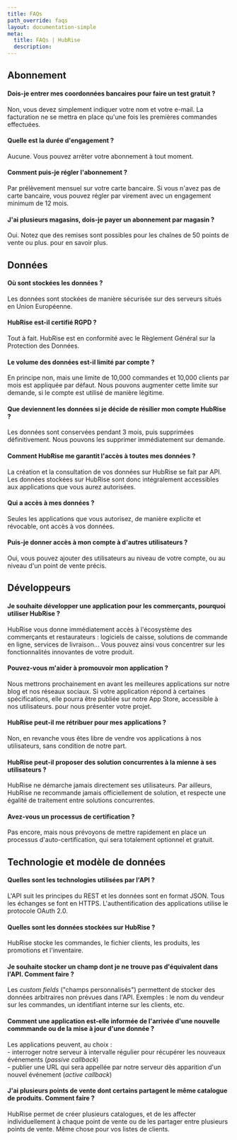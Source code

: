 ```yaml
---
title: FAQs
path_override: faqs
layout: documentation-simple
meta:
  title: FAQs | HubRise
  description:
---
```


## Abonnement

#### Dois-je entrer mes coordonnées bancaires pour faire un test gratuit ?

Non, vous devez simplement indiquer votre nom et votre e-mail. La facturation ne se mettra en place qu'une fois les premières commandes effectuées.

#### Quelle est la durée d'engagement ?

Aucune. Vous pouvez arrêter votre abonnement à tout moment.

#### Comment puis-je régler l'abonnement ?

Par prélèvement mensuel sur votre carte bancaire. Si vous n'avez pas de carte bancaire, vous pouvez régler par virement avec un engagement minimum de 12 mois.

#### J'ai plusieurs magasins, dois-je payer un abonnement par magasin ?

Oui. Notez que des remises sont possibles pour les chaînes de 50 points de vente ou plus. <ContactFormToggle text="Contactez-nous" /> pour en savoir plus.

## Données

#### Où sont stockées les données ?

Les données sont stockées de manière sécurisée sur des serveurs situés en Union Européenne.

#### HubRise est-il certifié RGPD ?

Tout à fait. HubRise est en conformité avec le Règlement Général sur la Protection des Données.

#### Le volume des données est-il limité par compte ?

En principe non, mais une limite de 10,000 commandes et 10,000 clients par mois est appliquée par défaut. Nous pouvons augmenter cette limite sur demande, si le compte est utilisé de manière légitime.

#### Que deviennent les données si je décide de résilier mon compte HubRise ?

Les données sont conservées pendant 3 mois, puis supprimées définitivement. Nous pouvons les supprimer immédiatement sur demande.

#### Comment HubRise me garantit l'accès à toutes mes données ?

La création et la consultation de vos données sur HubRise se fait par API. Les données stockées sur HubRise sont donc intégralement accessibles aux applications que vous aurez autorisées.

#### Qui a accès à mes données ?

Seules les applications que vous autorisez, de manière explicite et révocable, ont accès à vos données.

#### Puis-je donner accès à mon compte à d'autres utilisateurs ?

Oui, vous pouvez ajouter des utilisateurs au niveau de votre compte, ou au niveau d'un point de vente précis.

## Développeurs

#### Je souhaite développer une application pour les commerçants, pourquoi utiliser HubRise ?

HubRise vous donne immédiatement accès à l'écosystème des commerçants et restaurateurs : logiciels de caisse, solutions de commande en ligne, services de livraison... Vous pouvez ainsi vous concentrer sur les fonctionnalités innovantes de votre produit.

#### Pouvez-vous m'aider à promouvoir mon application ?

Nous mettrons prochainement en avant les meilleures applications sur notre blog et nos réseaux sociaux.
Si votre application répond à certaines spécifications, elle pourra être publiée sur notre App Store, accessible à nos utilisateurs. <ContactFormToggle text="Contactez-nous" /> pour nous présenter votre projet.

#### HubRise peut-il me rétribuer pour mes applications ?

Non, en revanche vous êtes libre de vendre vos applications à nos utilisateurs, sans condition de notre part.

#### HubRise peut-il proposer des solution concurrentes à la mienne à ses utilisateurs ?

HubRise ne démarche jamais directement ses utilisateurs.
Par ailleurs, HubRise ne recommande jamais officiellement de solution, et respecte une égalité de traitement entre solutions concurrentes.

#### Avez-vous un processus de certification ?

Pas encore, mais nous prévoyons de mettre rapidement en place un processus d'auto-certification, qui sera totalement optionnel et gratuit.

## Technologie et modèle de données

#### Quelles sont les technologies utilisées par l'API ?

L'API suit les principes du REST et les données sont en format JSON. Tous les échanges se font en HTTPS. L'authentification des applications utilise le protocole OAuth 2.0.

#### Quelles sont les données stockées sur HubRise ?

HubRise stocke les commandes, le fichier clients, les produits, les promotions et l'inventaire.

#### Je souhaite stocker un champ dont je ne trouve pas d'équivalent dans l'API. Comment faire ?

Les _custom fields_ ("champs personnalisés") permettent de stocker des données arbitraires non prévues dans l'API. Exemples : le nom du vendeur sur les commandes, un identifiant interne sur les clients, etc.

#### Comment une application est-elle informée de l'arrivée d'une nouvelle commmande ou de la mise à jour d'une donnée ?

Les applications peuvent, au choix :<br />
\- interroger notre serveur à intervalle régulier pour récupérer les nouveaux événements (_passive callback_)<br />
\- publier une URL qui sera appellée par notre serveur dès apparition d'un nouvel événement (_active callback_)

#### J'ai plusieurs points de vente dont certains partagent le même catalogue de produits. Comment faire ?

HubRise permet de créer plusieurs catalogues, et de les affecter individuellement à chaque point de vente ou de les partager entre plusieurs points de vente. Même chose pour vos listes de clients.

